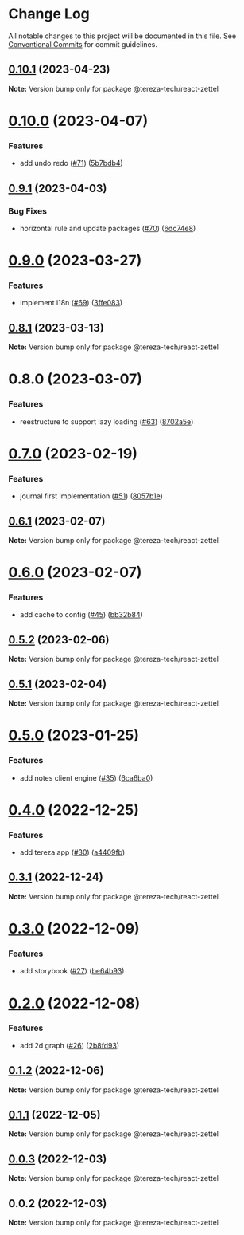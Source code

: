 # Change Log

All notable changes to this project will be documented in this file.
See [Conventional Commits](https://conventionalcommits.org) for commit guidelines.

## [0.10.1](https://github.com/terezatech/tereza-tech/compare/@tereza-tech/react-zettel@0.10.0...@tereza-tech/react-zettel@0.10.1) (2023-04-23)

**Note:** Version bump only for package @tereza-tech/react-zettel

# [0.10.0](https://github.com/terezatech/tereza-tech/compare/@tereza-tech/react-zettel@0.9.1...@tereza-tech/react-zettel@0.10.0) (2023-04-07)

### Features

- add undo redo ([#71](https://github.com/terezatech/tereza-tech/issues/71)) ([5b7bdb4](https://github.com/terezatech/tereza-tech/commit/5b7bdb43f39179cc6fd8229286fea63b846056b1))

## [0.9.1](https://github.com/terezatech/tereza-tech/compare/@tereza-tech/react-zettel@0.9.0...@tereza-tech/react-zettel@0.9.1) (2023-04-03)

### Bug Fixes

- horizontal rule and update packages ([#70](https://github.com/terezatech/tereza-tech/issues/70)) ([6dc74e8](https://github.com/terezatech/tereza-tech/commit/6dc74e8cff164d5d9f882b6301f4d8572585f3c6))

# [0.9.0](https://github.com/terezatech/tereza-tech/compare/@tereza-tech/react-zettel@0.8.1...@tereza-tech/react-zettel@0.9.0) (2023-03-27)

### Features

- implement i18n ([#69](https://github.com/terezatech/tereza-tech/issues/69)) ([3ffe083](https://github.com/terezatech/tereza-tech/commit/3ffe083d5e21d456bcdb5c55cdce6d3ca8acc45d))

## [0.8.1](https://github.com/terezatech/tereza-tech/compare/@tereza-tech/react-zettel@0.8.0...@tereza-tech/react-zettel@0.8.1) (2023-03-13)

**Note:** Version bump only for package @tereza-tech/react-zettel

# 0.8.0 (2023-03-07)

### Features

- reestructure to support lazy loading ([#63](https://github.com/terezatech/tereza-tech/issues/63)) ([8702a5e](https://github.com/terezatech/tereza-tech/commit/8702a5eaa7085b325c922be07ab867d14678ff5a))

# [0.7.0](https://github.com/terezatech/tereza-tech/compare/@tereza-tech/react-zettel@0.6.1...@tereza-tech/react-zettel@0.7.0) (2023-02-19)

### Features

- journal first implementation ([#51](https://github.com/terezatech/tereza-tech/issues/51)) ([8057b1e](https://github.com/terezatech/tereza-tech/commit/8057b1e42c022af10d526a6fe8016cfacbb6aff9))

## [0.6.1](https://github.com/terezatech/tereza-tech/compare/@tereza-tech/react-zettel@0.6.0...@tereza-tech/react-zettel@0.6.1) (2023-02-07)

**Note:** Version bump only for package @tereza-tech/react-zettel

# [0.6.0](https://github.com/terezatech/tereza-tech/compare/@tereza-tech/react-zettel@0.5.2...@tereza-tech/react-zettel@0.6.0) (2023-02-07)

### Features

- add cache to config ([#45](https://github.com/terezatech/tereza-tech/issues/45)) ([bb32b84](https://github.com/terezatech/tereza-tech/commit/bb32b846a20c9a01f6ac2136aea0a50afce04b20))

## [0.5.2](https://github.com/terezatech/tereza-tech/compare/@tereza-tech/react-zettel@0.5.1...@tereza-tech/react-zettel@0.5.2) (2023-02-06)

**Note:** Version bump only for package @tereza-tech/react-zettel

## [0.5.1](https://github.com/terezatech/tereza-tech/compare/@tereza-tech/react-zettel@0.5.0...@tereza-tech/react-zettel@0.5.1) (2023-02-04)

**Note:** Version bump only for package @tereza-tech/react-zettel

# [0.5.0](https://github.com/terezatech/tereza-tech/compare/@tereza-tech/react-zettel@0.4.0...@tereza-tech/react-zettel@0.5.0) (2023-01-25)

### Features

- add notes client engine ([#35](https://github.com/terezatech/tereza-tech/issues/35)) ([6ca6ba0](https://github.com/terezatech/tereza-tech/commit/6ca6ba0802d0a8e5bb4aac0e6ed17b48a43abcf7))

# [0.4.0](https://github.com/terezatech/tereza-tech/compare/@tereza-tech/react-zettel@0.3.1...@tereza-tech/react-zettel@0.4.0) (2022-12-25)

### Features

- add tereza app ([#30](https://github.com/terezatech/tereza-tech/issues/30)) ([a4409fb](https://github.com/terezatech/tereza-tech/commit/a4409fbc730459f8a88a59b8af26456c59c4bd71))

## [0.3.1](https://github.com/terezatech/tereza-tech/compare/@tereza-tech/react-zettel@0.3.0...@tereza-tech/react-zettel@0.3.1) (2022-12-24)

**Note:** Version bump only for package @tereza-tech/react-zettel

# [0.3.0](https://github.com/terezatech/tereza-tech/compare/@tereza-tech/react-zettel@0.2.0...@tereza-tech/react-zettel@0.3.0) (2022-12-09)

### Features

- add storybook ([#27](https://github.com/terezatech/tereza-tech/issues/27)) ([be64b93](https://github.com/terezatech/tereza-tech/commit/be64b93000f7a71666dc240e78a0df09c0760282))

# [0.2.0](https://github.com/terezatech/tereza-tech/compare/@tereza-tech/react-zettel@0.1.2...@tereza-tech/react-zettel@0.2.0) (2022-12-08)

### Features

- add 2d graph ([#26](https://github.com/terezatech/tereza-tech/issues/26)) ([2b8fd93](https://github.com/terezatech/tereza-tech/commit/2b8fd93399076ccb7d1c784ff0eea963268b293f))

## [0.1.2](https://github.com/terezatech/tereza-tech/compare/@tereza-tech/react-zettel@0.1.1...@tereza-tech/react-zettel@0.1.2) (2022-12-06)

**Note:** Version bump only for package @tereza-tech/react-zettel

## [0.1.1](https://github.com/terezatech/tereza-tech/compare/@tereza-tech/react-zettel@0.0.3...@tereza-tech/react-zettel@0.1.1) (2022-12-05)

**Note:** Version bump only for package @tereza-tech/react-zettel

## [0.0.3](https://github.com/terezatech/tereza-tech/compare/@tereza-tech/react-zettel@0.0.2...@tereza-tech/react-zettel@0.0.3) (2022-12-03)

**Note:** Version bump only for package @tereza-tech/react-zettel

## 0.0.2 (2022-12-03)

**Note:** Version bump only for package @tereza-tech/react-zettel
